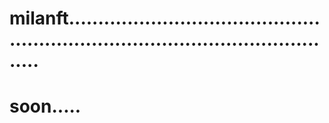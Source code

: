 # milanft.....................................................................................................
# soon.....
